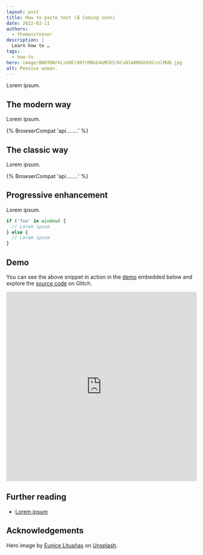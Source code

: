 ```yaml
---
layout: post
title: How to paste text (⏳ Coming soon)
date: 2022-02-11
authors:
  - thomassteiner
description: |
  Learn how to …
tags:
  - how-to
hero: image/8WbTDNrhLsU0El80frMBGE4eMCD3/KCv8lABRHGUhhCznlMUB.jpg
alt: Pensive woman.
---
```


Lorem ipsum.

## The modern way

Lorem ipsum.

{% BrowserCompat 'api.….…' %}

## The classic way

Lorem ipsum.

{% BrowserCompat 'api.….…' %}

## Progressive enhancement

Lorem ipsum.

```js
if ('foo' in window) {
  // Lorem ipsum
} else {
  // Lorem ipsum
}
```

## Demo

You can see the above snippet in action in the
[demo](https://how-to-series.glitch.me/….html) embedded below and explore
the [source code](https://glitch.com/edit/#!/how-to-series?path=d….js) on
Glitch.

<div class="glitch-embed-wrap" style="height: 500px; width: 100%;">
  <iframe
    src="https://how-to-series.glitch.me/index.html"
    style="height: 100%; width: 100%; border: 0;"
  >
  </iframe>
</div>

## Further reading

- [Lorem ipsum](https://example.com)

## Acknowledgements

Hero image by [Eunice Lituañas](https://unsplash.com/@euniveeerse)
on [Unsplash](https://unsplash.com/photos/bpxgyD4YYt4).
